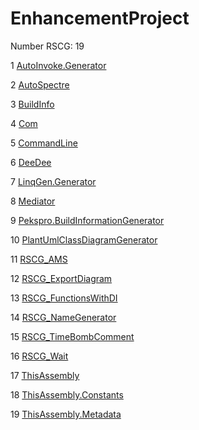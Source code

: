 <h1>EnhancementProject</h1>

Number RSCG: 19

   1 [AutoInvoke.Generator](/docs/AutoInvoke.Generator)

   2 [AutoSpectre](/docs/AutoSpectre)

   3 [BuildInfo](/docs/BuildInfo)

   4 [Com](/docs/Com)

   5 [CommandLine](/docs/CommandLine)

   6 [DeeDee](/docs/DeeDee)

   7 [LinqGen.Generator](/docs/LinqGen.Generator)

   8 [Mediator](/docs/Mediator)

   9 [Pekspro.BuildInformationGenerator](/docs/Pekspro.BuildInformationGenerator)

   10 [PlantUmlClassDiagramGenerator](/docs/PlantUmlClassDiagramGenerator)

   11 [RSCG_AMS](/docs/RSCG_AMS)

   12 [RSCG_ExportDiagram](/docs/RSCG_ExportDiagram)

   13 [RSCG_FunctionsWithDI](/docs/RSCG_FunctionsWithDI)

   14 [RSCG_NameGenerator](/docs/RSCG_NameGenerator)

   15 [RSCG_TimeBombComment](/docs/RSCG_TimeBombComment)

   16 [RSCG_Wait](/docs/RSCG_Wait)

   17 [ThisAssembly](/docs/ThisAssembly)

   18 [ThisAssembly.Constants](/docs/ThisAssembly.Constants)

   19 [ThisAssembly.Metadata](/docs/ThisAssembly.Metadata)
    